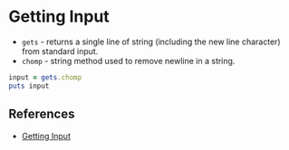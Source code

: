 # Getting Input

* `gets` - returns a single line of string (including the new line character) from standard input.
* `chomp` - string method used to remove newline in a string.

~~~ruby
input = gets.chomp
puts input
~~~

## References

* [Getting Input](http://rubylearning.com/satishtalim/getting_input.html)
